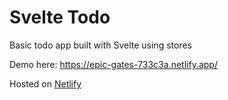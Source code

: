 # Svelte Todo

Basic todo app built with Svelte using stores

Demo here: https://epic-gates-733c3a.netlify.app/ 

Hosted on [Netlify](https://www.netlify.com/)
